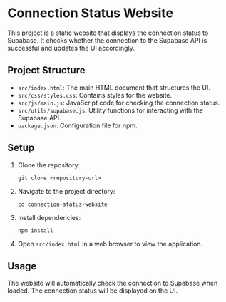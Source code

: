# Connection Status Website

This project is a static website that displays the connection status to Supabase. It checks whether the connection to the Supabase API is successful and updates the UI accordingly.

## Project Structure

- `src/index.html`: The main HTML document that structures the UI.
- `src/css/styles.css`: Contains styles for the website.
- `src/js/main.js`: JavaScript code for checking the connection status.
- `src/utils/supabase.js`: Utility functions for interacting with the Supabase API.
- `package.json`: Configuration file for npm.

## Setup

1. Clone the repository:
   ```
   git clone <repository-url>
   ```

2. Navigate to the project directory:
   ```
   cd connection-status-website
   ```

3. Install dependencies:
   ```
   npm install
   ```

4. Open `src/index.html` in a web browser to view the application.

## Usage

The website will automatically check the connection to Supabase when loaded. The connection status will be displayed on the UI.